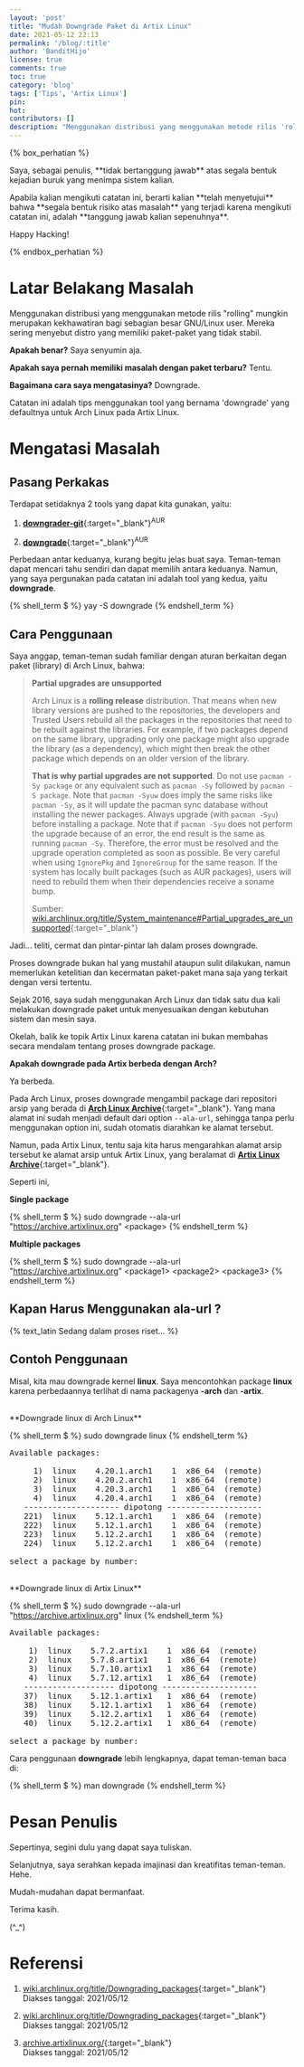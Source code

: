 ```yaml
---
layout: 'post'
title: "Mudah Downgrade Paket di Artix Linux"
date: 2021-05-12 22:13
permalink: '/blog/:title'
author: 'BanditHijo'
license: true
comments: true
toc: true
category: 'blog'
tags: ['Tips', 'Artix Linux']
pin:
hot:
contributors: []
description: "Menggunakan distribusi yang menggunakan metode rilis 'rolling' mungkin merupakan kekhawatiran bagi sebagian besar GNU/Linux user. Mereka sering menyebut distro yang memiliki paket-paket yang tidak stabil. Apakah benar? Saya senyumin aja. Apakah saya pernah memiliki masalah dengan paket terbaru? Tentu. Bagaimana cara saya mengatasinya? Downgrade. Catatan ini adalah tips menggunakan tool yang bernama 'downgrade' yang defaultnya untuk Arch Linux pada Artix Linux."
---
```


{% box_perhatian %}
<p markdown=1>Saya, sebagai penulis, **tidak bertanggung jawab** atas segala bentuk kejadian buruk yang menimpa sistem kalian.</p>
<p markdown=1>Apabila kalian mengikuti catatan ini, berarti kalian **telah menyetujui** bahwa **segala bentuk risiko atas masalah** yang terjadi karena mengikuti catatan ini, adalah **tanggung jawab kalian sepenuhnya**.</p>
<p markdown=1>Happy Hacking!</p>
{% endbox_perhatian %}

# Latar Belakang Masalah

Menggunakan distribusi yang menggunakan metode rilis "rolling" mungkin merupakan kekhawatiran bagi sebagian besar GNU/Linux user. Mereka sering menyebut distro yang memiliki paket-paket yang tidak stabil.

**Apakah benar?** Saya senyumin aja.

**Apakah saya pernah memiliki masalah dengan paket terbaru?** Tentu.

**Bagaimana cara saya mengatasinya?** Downgrade.

Catatan ini adalah tips menggunakan tool yang bernama 'downgrade' yang defaultnya untuk Arch Linux pada Artix Linux.

# Mengatasi Masalah

## Pasang Perkakas

Terdapat setidaknya 2 tools yang dapat kita gunakan, yaitu:

1. [**downgrader-git**](https://aur.archlinux.org/packages/downgrader-git/){:target="_blank"}<sup>AUR</sup>

2. [**downgrade**](https://aur.archlinux.org/packages/downgrade/){:target="_blank"}<sup>AUR</sup>

Perbedaan antar keduanya, kurang begitu jelas buat saya. Teman-teman dapat mencari tahu sendiri dan dapat memilih antara keduanya. Namun, yang saya pergunakan pada catatan ini adalah tool yang kedua, yaitu **downgrade**.

{% shell_term $ %}
yay -S downgrade
{% endshell_term %}


## Cara Penggunaan

Saya anggap, teman-teman sudah familiar dengan aturan berkaitan degan paket (library) di Arch Linux, bahwa:

> **Partial upgrades are unsupported**
>
> Arch Linux is a **rolling release** distribution. That means when new library versions are pushed to the repositories, the developers and Trusted Users rebuild all the packages in the repositories that need to be rebuilt against the libraries. For example, if two packages depend on the same library, upgrading only one package might also upgrade the library (as a dependency), which might then break the other package which depends on an older version of the library.
>
> **That is why partial upgrades are not supported**. Do not use `pacman -Sy package` or any equivalent such as `pacman -Sy` followed by `pacman -S package`. Note that `pacman -Syuw` does imply the same risks like `pacman -Sy`, as it will update the pacman sync database without installing the newer packages. Always upgrade (with `pacman -Syu`) before installing a package. Note that if `pacman -Syu` does not perform the upgrade because of an error, the end result is the same as running `pacman -Sy`. Therefore, the error must be resolved and the upgrade operation completed as soon as possible. Be very careful when using `IgnorePkg` and `IgnoreGroup` for the same reason. If the system has locally built packages (such as AUR packages), users will need to rebuild them when their dependencies receive a soname bump.
>
> Sumber: [wiki.archlinux.org/title/System_maintenance#Partial_upgrades_are_unsupported](https://wiki.archlinux.org/title/System_maintenance#Partial_upgrades_are_unsupported){:target="_blank"}

Jadi... teliti, cermat dan pintar-pintar lah dalam proses downgrade.

Proses downgrade bukan hal yang mustahil ataupun sulit dilakukan, namun memerlukan ketelitian dan kecermatan paket-paket mana saja yang terkait dengan versi tertentu.

Sejak 2016, saya sudah menggunakan Arch Linux dan tidak satu dua kali melakukan downgrade paket untuk menyesuaikan dengan kebutuhan sistem dan mesin saya.

Okelah, balik ke topik Artix Linux karena catatan ini bukan membahas secara mendalam tentang proses downgrade package.

**Apakah downgrade pada Artix berbeda dengan Arch?**

Ya berbeda.

Pada Arch Linux, proses downgrade mengambil package dari repositori arsip yang berada di [**Arch Linux Archive**](https://archive.archlinux.org/){:target="_blank"}. Yang mana alamat ini sudah menjadi default dari option `--ala-url`, sehingga tanpa perlu menggunakan option ini, sudah otomatis diarahkan ke alamat tersebut.

Namun, pada Artix Linux, tentu saja kita harus mengarahkan alamat arsip tersebut ke alamat arsip untuk Artix Linux, yang beralamat di [**Artix Linux Archive**](https://archive.artixlinux.org/){:target="_blank"}.

Seperti ini,

**Single package**

{% shell_term $ %}
sudo downgrade --ala-url "https://archive.artixlinux.org" &lt;package&gt;
{% endshell_term %}

**Multiple packages**

{% shell_term $ %}
sudo downgrade --ala-url "https://archive.artixlinux.org" &lt;package1&gt; &lt;package2&gt; &lt;package3&gt;
{% endshell_term %}

## Kapan Harus Menggunakan ala-url ?

{% text_latin Sedang dalam proses riset... %}

## Contoh Penggunaan

Misal, kita mau downgrade kernel **linux**. Saya mencontohkan package **linux** karena perbedaannya terlihat di nama packagenya **-arch** dan **-artix**.

<br>
**Downgrade linux di Arch Linux**

{% shell_term $ %}
sudo downgrade linux
{% endshell_term %}

<pre>
Available packages:

     1)  linux    4.20.1.arch1    1  x86_64  (remote)
     2)  linux    4.20.2.arch1    1  x86_64  (remote)
     3)  linux    4.20.3.arch1    1  x86_64  (remote)
     4)  linux    4.20.4.arch1    1  x86_64  (remote)
   -------------------- dipotong --------------------
   221)  linux    5.12.1.arch1    1  x86_64  (remote)
   222)  linux    5.12.1.arch1    1  x86_64  (remote)
   223)  linux    5.12.2.arch1    1  x86_64  (remote)
   224)  linux    5.12.2.arch1    1  x86_64  (remote)

select a package by number:
</pre>

<br>
**Downgrade linux di Artix Linux**

{% shell_term $ %}
sudo downgrade --ala-url "https://archive.artixlinux.org" linux
{% endshell_term %}

<pre>
Available packages:

    1)  linux    5.7.2.artix1    1  x86_64  (remote)
    2)  linux    5.7.8.artix1    1  x86_64  (remote)
    3)  linux    5.7.10.artix1   1  x86_64  (remote)
    4)  linux    5.7.12.artix1   1  x86_64  (remote)
   ------------------- dipotong --------------------
   37)  linux    5.12.1.artix1   1  x86_64  (remote)
   38)  linux    5.12.1.artix1   1  x86_64  (remote)
   39)  linux    5.12.2.artix1   1  x86_64  (remote)
   40)  linux    5.12.2.artix1   1  x86_64  (remote)

select a package by number:
</pre>


Cara penggunaan **downgrade** lebih lengkapnya, dapat teman-teman baca di:

{% shell_term $ %}
man downgrade
{% endshell_term %}




# Pesan Penulis

Sepertinya, segini dulu yang dapat saya tuliskan.

Selanjutnya, saya serahkan kepada imajinasi dan kreatifitas teman-teman. Hehe.

Mudah-mudahan dapat bermanfaat.

Terima kasih.

(^_^)


# Referensi

1. [wiki.archlinux.org/title/Downgrading_packages](https://wiki.archlinux.org/title/Downgrading_packages){:target="_blank"}
<br>Diakses tanggal: 2021/05/12

2. [wiki.archlinux.org/title/Downgrading_packages](https://wiki.archlinux.org/title/Downgrading_packages){:target="_blank"}
<br>Diakses tanggal: 2021/05/12

3. [archive.artixlinux.org/](https://archive.artixlinux.org/){:target="_blank"}
<br>Diakses tanggal: 2021/05/12
